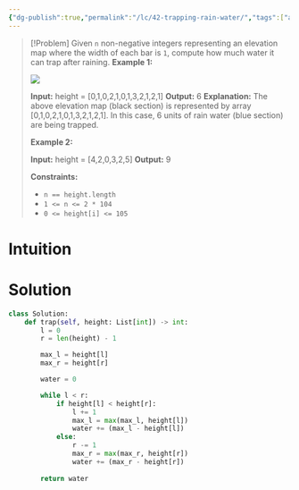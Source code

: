 ```yaml
---
{"dg-publish":true,"permalink":"/lc/42-trapping-rain-water/","tags":["array","twoPointer","greedy"]}
---
```


>[!Problem]
>Given `n` non-negative integers representing an elevation map where the width of each bar is `1`, compute how much water it can trap after raining.
> **Example 1:**
> 
> ![](https://assets.leetcode.com/uploads/2018/10/22/rainwatertrap.png)
> 
> **Input:** height = [0,1,0,2,1,0,1,3,2,1,2,1]
> **Output:** 6
> **Explanation:** The above elevation map (black section) is represented by array [0,1,0,2,1,0,1,3,2,1,2,1]. In this case, 6 units of rain water (blue section) are being trapped.
> 
> **Example 2:**
> 
> **Input:** height = [4,2,0,3,2,5]
> **Output:** 9
> 
> **Constraints:**
> 
> - `n == height.length`
> - `1 <= n <= 2 * 104`
> - `0 <= height[i] <= 105`

# Intuition

# Solution
```python
class Solution:
    def trap(self, height: List[int]) -> int:
        l = 0
        r = len(height) - 1

        max_l = height[l]
        max_r = height[r]

        water = 0

        while l < r:
            if height[l] < height[r]:
                l += 1
                max_l = max(max_l, height[l])
                water += (max_l - height[l])
            else:
                r -= 1
                max_r = max(max_r, height[r])
                water += (max_r - height[r])
        
        return water
```